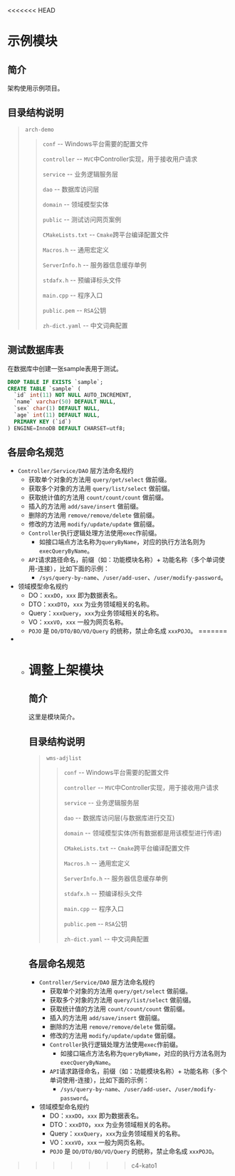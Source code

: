 <<<<<<< HEAD
# 示例模块

## 简介
架构使用示例项目。

## 目录结构说明
> `arch-demo`
>
> > `conf` -- Windows平台需要的配置文件
> >
> > `controller` -- `MVC`中Controller实现，用于接收用户请求
> >
> > `service` -- 业务逻辑服务层
> >
> > `dao` -- 数据库访问层
> >
> > `domain`  -- 领域模型实体
> >
> > `public` -- 测试访问网页案例
> >
> > `CMakeLists.txt` -- `Cmake`跨平台编译配置文件
> >
> > `Macros.h` -- 通用宏定义
> >
> > `ServerInfo.h` -- 服务器信息缓存单例
> >
> > `stdafx.h` -- 预编译标头文件
> >
> > `main.cpp` -- 程序入口
> >
> > `public.pem` -- `RSA`公钥
> >
> > `zh-dict.yaml` -- 中文词典配置

## 测试数据库表

在数据库中创建一张sample表用于测试。

```sql
DROP TABLE IF EXISTS `sample`;
CREATE TABLE `sample` (
  `id` int(11) NOT NULL AUTO_INCREMENT,
  `name` varchar(50) DEFAULT NULL,
  `sex` char(1) DEFAULT NULL,
  `age` int(11) DEFAULT NULL,
  PRIMARY KEY (`id`)
) ENGINE=InnoDB DEFAULT CHARSET=utf8;
```

## 各层命名规范

- `Controller/Service/DAO` 层方法命名规约
  - 获取单个对象的方法用 `query/get/select` 做前缀。
  - 获取多个对象的方法用 `query/list/select` 做前缀。
  - 获取统计值的方法用 `count/count/count` 做前缀。
  - 插入的方法用 `add/save/insert` 做前缀。
  - 删除的方法用 `remove/remove/delete` 做前缀。
  - 修改的方法用 `modify/update/update` 做前缀。
  - `Controller`执行逻辑处理方法使用`exec`作前缀。
    - 如接口端点方法名称为`queryByName`，对应的执行方法名则为`execQueryByName`。
  - `API`请求路径命名，前缀（如：功能模块名称）+ 功能名称（多个单词使用-连接），比如下面的示例：
    - `/sys/query-by-name`、`/user/add-user`、`/user/modify-password`。
- 领域模型命名规约
  - DO：`xxxDO`，`xxx` 即为数据表名。
  - DTO：`xxxDTO`，`xxx` 为业务领域相关的名称。
  - Query：`xxxQuery`，`xxx`为业务领域相关的名称。
  - VO：`xxxVO`，`xxx` 一般为网页名称。
  - `POJO` 是 `DO/DTO/BO/VO/Query` 的统称，禁止命名成 `xxxPOJO`。
=======
- - # 调整上架模块
  
    ## 简介
    这里是模块简介。
  
    ## 目录结构说明
    > `wms-adjlist`
    >
    > > `conf` -- Windows平台需要的配置文件
    > >
    > > `controller` -- `MVC`中Controller实现，用于接收用户请求
    > >
    > > `service` -- 业务逻辑服务层
    > >
    > > `dao` -- 数据库访问层(与数据库进行交互)
    > >
    > > `domain`  -- 领域模型实体(所有数据都是用该模型进行传递)
    > >
    > > `CMakeLists.txt` -- `Cmake`跨平台编译配置文件
    > >
    > > `Macros.h` -- 通用宏定义
    > >
    > > `ServerInfo.h` -- 服务器信息缓存单例
    > >
    > > `stdafx.h` -- 预编译标头文件
    > >
    > > `main.cpp` -- 程序入口
    > >
    > > `public.pem` -- `RSA`公钥
    > >
    > > `zh-dict.yaml` -- 中文词典配置
  
    ## 各层命名规范
  
    - `Controller/Service/DAO` 层方法命名规约
      - 获取单个对象的方法用 `query/get/select` 做前缀。
      - 获取多个对象的方法用 `query/list/select` 做前缀。
      - 获取统计值的方法用 `count/count/count` 做前缀。
      - 插入的方法用 `add/save/insert` 做前缀。
      - 删除的方法用 `remove/remove/delete` 做前缀。
      - 修改的方法用 `modify/update/update` 做前缀。
      - `Controller`执行逻辑处理方法使用`exec`作前缀。
        - 如接口端点方法名称为`queryByName`，对应的执行方法名则为`execQueryByName`。
      - `API`请求路径命名，前缀（如：功能模块名称）+ 功能名称（多个单词使用-连接），比如下面的示例：
        - `/sys/query-by-name`、`/user/add-user`、`/user/modify-password`。
    - 领域模型命名规约
      - DO：`xxxDO`，`xxx` 即为数据表名。
      - DTO：`xxxDTO`，`xxx` 为业务领域相关的名称。
      - Query：`xxxQuery`，`xxx`为业务领域相关的名称。
      - VO：`xxxVO`，`xxx` 一般为网页名称。
      - `POJO` 是 `DO/DTO/BO/VO/Query` 的统称，禁止命名成 `xxxPOJO`。
>>>>>>> c4-kato1
